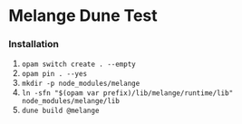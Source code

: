 # Melange Dune Test

### Installation

1. `opam switch create . --empty`
2. `opam pin . --yes`
3. `mkdir -p node_modules/melange`
4. `ln -sfn "$(opam var prefix)/lib/melange/runtime/lib" node_modules/melange/lib`
5. `dune build @melange`
